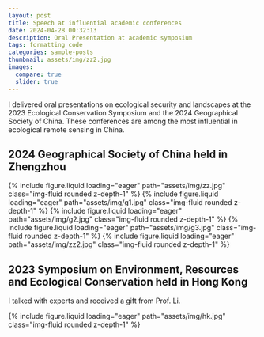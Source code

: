 ```yaml
---
layout: post
title: Speech at influential academic conferences
date: 2024-04-28 00:32:13
description: Oral Presentation at academic symposium
tags: formatting code
categories: sample-posts
thumbnail: assets/img/zz2.jpg
images:
  compare: true
  slider: true
---
```


I delivered oral presentations on ecological security and landscapes at the 2023 Ecological Conservation Symposium and the 2024 Geographical Society of China. These conferences are among the most influential in ecological remote sensing in China.

## 2024 Geographical Society of China held in Zhengzhou

<swiper-container keyboard="true" navigation="true" pagination="true" pagination-clickable="true" pagination-dynamic-bullets="true" rewind="true"> 
  <swiper-slide>{% include figure.liquid loading="eager" path="assets/img/zz.jpg" class="img-fluid rounded z-depth-1" %}</swiper-slide>
  <swiper-slide>{% include figure.liquid loading="eager" path="assets/img/g1.jpg" class="img-fluid rounded z-depth-1" %}</swiper-slide>
  <swiper-slide>{% include figure.liquid loading="eager" path="assets/img/g2.jpg" class="img-fluid rounded z-depth-1" %}</swiper-slide>
  <swiper-slide>{% include figure.liquid loading="eager" path="assets/img/g3.jpg" class="img-fluid rounded z-depth-1" %}</swiper-slide>
  <swiper-slide>{% include figure.liquid loading="eager" path="assets/img/zz2.jpg" class="img-fluid rounded z-depth-1" %}</swiper-slide>
</swiper-container>


## 2023 Symposium on Environment, Resources and Ecological Conservation held in Hong Kong

I talked with experts and received a gift from Prof. Li.

<div class="row mt-3">
    <div class="col-sm mt-3 mt-md-0">
        {% include figure.liquid loading="eager" path="assets/img/hk.jpg" class="img-fluid rounded z-depth-1" %}
    </div>
</div>
